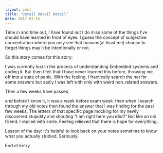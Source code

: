 ```yaml
---
layout: post
title: "Detail Detail Detail"
date: 2017-04-15
---
```


Time in and time out, I have found out I do miss some of the things I've should have learned in front of eyes.
I guess the concept of subjective concentration where you only see that humans(at least me) choose to forget things may it be intentionally or not.

So this story comes for this story:

I was currently lost in the process of understanding Embedded systems and coding it. 
But then I felt that I have never learned this before, throwing me off into a state of panic.
With the feeling, I fractically search the net for some answers but sadly I was left with only with weird non_related answers.

Then a few weeks have passed,

and before I know it, it was a week before exam week. then when I search through my old notes
then found the answer that I was finding for the past few weeks.
The letters of that specific page mocking for my newly discovered stupidity and shouting "I am right here you idiot!"
But like an old friend. I replied with smile. Feeling relieved that there is hope for everything.

Lesson of the day: it's helpful to look back on your notes sometime to know what you actually studied. Seriously.

End of Entry
